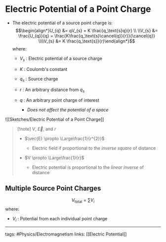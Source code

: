 # Electric Potential of a Point Charge
- The electric potential of a source point charge is:$$\begin{align*}U_{q} &= qV_{s} = K \frac{q_\text{s}q}{r} \\ \\V_{s} &= \frac{U_{q}}{q} = \frac{K\frac{q_\text{s}\cancel{q}}{r}}{\cancel{q}} \\\\V_{s} &= K \frac{q_\text{s}}{r}\end{align*}$$ where:

	- $V_{s}$ : Electric potential of a source charge

	- $K$ : Coulomb's constant
	- $q_{s}$ : Source charge
	- $r$ : An arbitrary distance from $q_{s}$
	- $q$ : An arbitrary point charge of interest
		- *Does not affect the potential of a space*

![[Sketches/Electric Potential of a Point Charge]]

> [!note] $V$, $\vec{E}$, and $r$
> - $\vec{E} \propto \Large\frac{1}{r^{2}}$
> 	- Electric field if proportional to the *inverse square* of distance
>
> - $V \propto \Large\frac{1}{r}$
> 	- Electric potential is proportional to the *linear inverse* of distance


## Multiple Source Point Charges
$$V_\text{total} = \sum\limits V_{i}$$ where:
- $V_{i}$ : Potential from each individual point charge


---
tags: #Physics/Electromagnetism 
links: [[Electric Potential]]